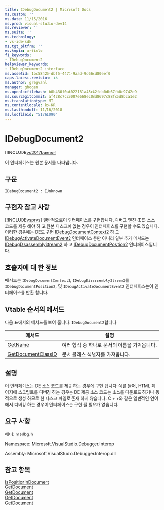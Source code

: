 ```yaml
---
title: IDebugDocument2 | Microsoft Docs
ms.custom: ''
ms.date: 11/15/2016
ms.prod: visual-studio-dev14
ms.reviewer: ''
ms.suite: ''
ms.technology:
- vs-ide-sdk
ms.tgt_pltfrm: ''
ms.topic: article
f1_keywords:
- IDebugDocument2
helpviewer_keywords:
- IDebugDocument2 interface
ms.assetid: 1bc58426-dbf5-4471-9aad-9d66cd80eef0
caps.latest.revision: 13
ms.author: gregvanl
manager: ghogen
ms.openlocfilehash: b0b430f0a6022181a45c82fcb0db67fb0c9742e9
ms.sourcegitcommit: af428c7ccd007e668ec0dd8697c88fc5d8bca1e2
ms.translationtype: MT
ms.contentlocale: ko-KR
ms.lasthandoff: 11/16/2018
ms.locfileid: "51761090"
---
```

# <a name="idebugdocument2"></a>IDebugDocument2
[!INCLUDE[vs2017banner](../../../includes/vs2017banner.md)]

이 인터페이스는 원본 문서를 나타냅니다.  
  
## <a name="syntax"></a>구문  
  
```  
IDebugDocument2 : IUnknown  
```  
  
## <a name="notes-for-implementers"></a>구현자 참고 사항  
 [!INCLUDE[vsprvs](../../../includes/vsprvs-md.md)] 일반적으로이 인터페이스를 구현합니다. 디버그 엔진 (DE) 소스 코드를 제공 해야 하 고 원본 디스크에 없는 경우이 인터페이스를 구현할 수도 있습니다.  이러한 경우에는 DE도 구현 [IDebugDocumentContext2](../../../extensibility/debugger/reference/idebugdocumentcontext2.md) 하 고 [IDebugActivateDocumentEvent2](../../../extensibility/debugger/reference/idebugactivatedocumentevent2.md) 인터페이스 뿐만 아니라 일부 추가 메서드는 [ IDebugDisassemblyStream2](../../../extensibility/debugger/reference/idebugdisassemblystream2.md) 하 고 [IDebugDocumentPosition2](../../../extensibility/debugger/reference/idebugdocumentposition2.md) 인터페이스입니다.  
  
## <a name="notes-for-callers"></a>호출자에 대 한 정보  
 메서드는 `IDebugDocumentContext2`, `IDebugDisassemblyStream2`를 `IDebugDocumentPosition2`, 및 `IDebugActivateDocumentEvent2` 인터페이스는이 인터페이스를 반환 합니다.  
  
## <a name="methods-in-vtable-order"></a>Vtable 순서의 메서드  
 다음 표에서의 메서드를 보여 줍니다. `IDebugDocument2`합니다.  
  
|메서드|설명|  
|------------|-----------------|  
|[GetName](../../../extensibility/debugger/reference/idebugdocument2-getname.md)|여러 형식 중 하나로 문서의 이름을 가져옵니다.|  
|[GetDocumentClassID](../../../extensibility/debugger/reference/idebugdocument2-getdocumentclassid.md)|문서 클래스 식별자를 가져옵니다.|  
  
## <a name="remarks"></a>설명  
 이 인터페이스는 DE 소스 코드를 제공 하는 경우에 구현 됩니다. 예를 들어, HTML 페이지에 스크립트를 디버깅 하는 경우는 DE 제공 소스 코드는 소스를 다운로드 하거나 동적으로 생성 하므로 한 디스크 파일로 존재 하지 않습니다. C + +와 같은 일반적인 언어에서 디버깅 하는 경우이 인터페이스는 구현 될 필요가 없습니다.  
  
## <a name="requirements"></a>요구 사항  
 헤더: msdbg.h  
  
 Namespace: Microsoft.VisualStudio.Debugger.Interop  
  
 Assembly: Microsoft.VisualStudio.Debugger.Interop.dll  
  
## <a name="see-also"></a>참고 항목  
 [IsPositionInDocument](../../../extensibility/debugger/reference/idebugdocumentposition2-ispositionindocument.md)   
 [GetDocument](../../../extensibility/debugger/reference/idebugactivatedocumentevent2-getdocument.md)   
 [GetDocument](../../../extensibility/debugger/reference/idebugdocumentcontext2-getdocument.md)   
 [GetDocument](../../../extensibility/debugger/reference/idebugdocumentposition2-getdocument.md)   
 [GetDocument](../../../extensibility/debugger/reference/idebugdisassemblystream2-getdocument.md)

